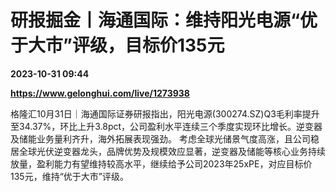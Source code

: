 # 研报掘金丨海通国际：维持阳光电源“优于大市”评级，目标价135元

**2023-10-31 09:44**

**https://www.gelonghui.com/live/1273938**

格隆汇10月31日｜海通国际证券研报指出，阳光电源(300274.SZ)Q3毛利率提升至34.37%，环比上升3.8pct，公司盈利水平连续三个季度实现环比增长。逆变器及储能业务量利齐升，海外拓展表现强劲。 考虑全球光储景气度高涨，且公司稳居全球光伏逆变器龙头，品牌优势及规模效应显著，逆变器及储能等核心业务持续放量，盈利能力有望维持较高水平，继续给予公司2023年25xPE，对应目标价135元，维持“优于大市”评级。